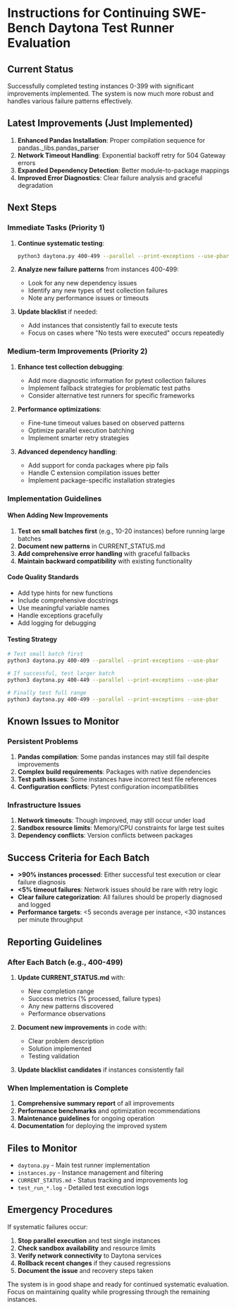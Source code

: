# Instructions for Continuing SWE-Bench Daytona Test Runner Evaluation

## Current Status
Successfully completed testing instances 0-399 with significant improvements implemented. The system is now much more robust and handles various failure patterns effectively.

## Latest Improvements (Just Implemented)
1. **Enhanced Pandas Installation**: Proper compilation sequence for pandas._libs.pandas_parser
2. **Network Timeout Handling**: Exponential backoff retry for 504 Gateway errors  
3. **Expanded Dependency Detection**: Better module-to-package mappings
4. **Improved Error Diagnostics**: Clear failure analysis and graceful degradation

## Next Steps

### Immediate Tasks (Priority 1)
1. **Continue systematic testing**:
   ```bash
   python3 daytona.py 400-499 --parallel --print-exceptions --use-pbar
   ```

2. **Analyze new failure patterns** from instances 400-499:
   - Look for any new dependency issues
   - Identify any new types of test collection failures
   - Note any performance issues or timeouts

3. **Update blacklist** if needed:
   - Add instances that consistently fail to execute tests
   - Focus on cases where "No tests were executed" occurs repeatedly

### Medium-term Improvements (Priority 2)
1. **Enhance test collection debugging**:
   - Add more diagnostic information for pytest collection failures
   - Implement fallback strategies for problematic test paths
   - Consider alternative test runners for specific frameworks

2. **Performance optimizations**:
   - Fine-tune timeout values based on observed patterns
   - Optimize parallel execution batching
   - Implement smarter retry strategies

3. **Advanced dependency handling**:
   - Add support for conda packages where pip fails
   - Handle C extension compilation issues better
   - Implement package-specific installation strategies

### Implementation Guidelines

#### When Adding New Improvements
1. **Test on small batches first** (e.g., 10-20 instances) before running large batches
2. **Document new patterns** in CURRENT_STATUS.md
3. **Add comprehensive error handling** with graceful fallbacks
4. **Maintain backward compatibility** with existing functionality

#### Code Quality Standards
- Add type hints for new functions
- Include comprehensive docstrings
- Use meaningful variable names
- Handle exceptions gracefully
- Add logging for debugging

#### Testing Strategy
```bash
# Test small batch first
python3 daytona.py 400-409 --parallel --print-exceptions --use-pbar

# If successful, test larger batch
python3 daytona.py 400-449 --parallel --print-exceptions --use-pbar

# Finally test full range
python3 daytona.py 400-499 --parallel --print-exceptions --use-pbar
```

## Known Issues to Monitor

### Persistent Problems
1. **Pandas compilation**: Some pandas instances may still fail despite improvements
2. **Complex build requirements**: Packages with native dependencies
3. **Test path issues**: Some instances have incorrect test file references
4. **Configuration conflicts**: Pytest configuration incompatibilities

### Infrastructure Issues
1. **Network timeouts**: Though improved, may still occur under load
2. **Sandbox resource limits**: Memory/CPU constraints for large test suites
3. **Dependency conflicts**: Version conflicts between packages

## Success Criteria for Each Batch
- **>90% instances processed**: Either successful test execution or clear failure diagnosis
- **<5% timeout failures**: Network issues should be rare with retry logic
- **Clear failure categorization**: All failures should be properly diagnosed and logged
- **Performance targets**: <5 seconds average per instance, <30 instances per minute throughput

## Reporting Guidelines

### After Each Batch (e.g., 400-499)
1. **Update CURRENT_STATUS.md** with:
   - New completion range
   - Success metrics (% processed, failure types)
   - Any new patterns discovered
   - Performance observations

2. **Document new improvements** in code with:
   - Clear problem description
   - Solution implemented
   - Testing validation

3. **Update blacklist candidates** if instances consistently fail

### When Implementation is Complete
1. **Comprehensive summary report** of all improvements
2. **Performance benchmarks** and optimization recommendations
3. **Maintenance guidelines** for ongoing operation
4. **Documentation** for deploying the improved system

## Files to Monitor
- `daytona.py` - Main test runner implementation
- `instances.py` - Instance management and filtering
- `CURRENT_STATUS.md` - Status tracking and improvements log
- `test_run_*.log` - Detailed test execution logs

## Emergency Procedures
If systematic failures occur:
1. **Stop parallel execution** and test single instances
2. **Check sandbox availability** and resource limits
3. **Verify network connectivity** to Daytona services
4. **Rollback recent changes** if they caused regressions
5. **Document the issue** and recovery steps taken

The system is in good shape and ready for continued systematic evaluation. Focus on maintaining quality while progressing through the remaining instances.